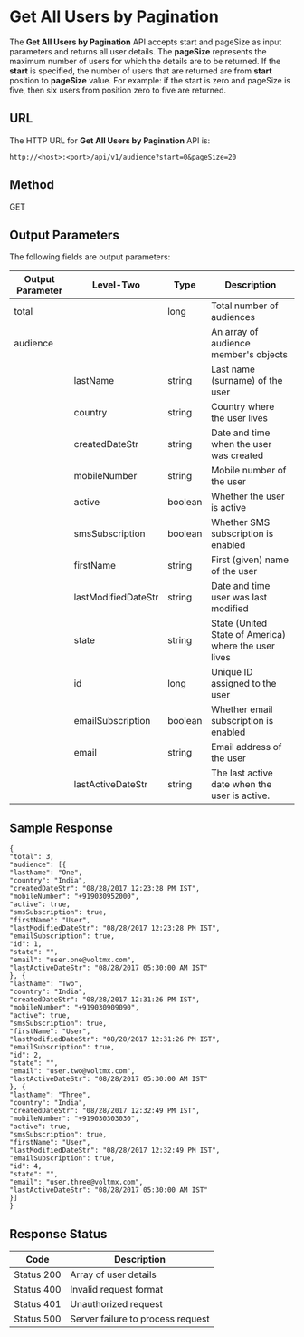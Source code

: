 
# Get All Users by Pagination

The **Get All Users by Pagination** API accepts start and pageSize as input parameters and returns all user details. The **pageSize** represents the maximum number of users for which the details are to be returned. If the **start** is specified, the number of users that are returned are from **start** position to **pageSize** value. For example: if the start is zero and pageSize is five, then six users from position zero to five are returned.

## URL

The HTTP URL for **Get All Users by Pagination** API is:

```
http://<host>:<port>/api/v1/audience?start=0&pageSize=20
```

## Method

GET

## Output Parameters

The following fields are output parameters:

| Output Parameter | Level-Two           | Type    | Description                                          |
| ---------------- | ------------------- | ------- | ---------------------------------------------------- |
| total            |                     | long    | Total number of audiences                            |
| audience         |                     |         | An array of audience member's objects                |
|                  | lastName            | string  | Last name (surname) of the user                      |
|                  | country             | string  | Country where the user lives                         |
|                  | createdDateStr      | string  | Date and time when the user was created              |
|                  | mobileNumber        | string  | Mobile number of the user                            |
|                  | active              | boolean | Whether the user is active                           |
|                  | smsSubscription     | boolean | Whether SMS subscription is enabled                  |
|                  | firstName           | string  | First (given) name of the user                       |
|                  | lastModifiedDateStr | string  | Date and time user was last modified                 |
|                  | state               | string  | State (United State of America) where the user lives |
|                  | id                  | long    | Unique ID assigned to the user                       |
|                  | emailSubscription   | boolean | Whether email subscription is enabled                |
|                  | email               | string  | Email address of the user                            |
|                  | lastActiveDateStr   | string  | The last active date when the user is active.        |

## Sample Response

```
{
"total": 3,
"audience": [{
"lastName": "One",
"country": "India",
"createdDateStr": "08/28/2017 12:23:28 PM IST",
"mobileNumber": "+919030952000",
"active": true,
"smsSubscription": true,
"firstName": "User",
"lastModifiedDateStr": "08/28/2017 12:23:28 PM IST",
"emailSubscription": true,
"id": 1,
"state": "",
"email": "user.one@voltmx.com",
"lastActiveDateStr": "08/28/2017 05:30:00 AM IST"
}, {
"lastName": "Two",
"country": "India",
"createdDateStr": "08/28/2017 12:31:26 PM IST",
"mobileNumber": "+919030909090",
"active": true,
"smsSubscription": true,
"firstName": "User",
"lastModifiedDateStr": "08/28/2017 12:31:26 PM IST",
"emailSubscription": true,
"id": 2,
"state": "",
"email": "user.two@voltmx.com",
"lastActiveDateStr": "08/28/2017 05:30:00 AM IST"
}, {
"lastName": "Three",
"country": "India",
"createdDateStr": "08/28/2017 12:32:49 PM IST",
"mobileNumber": "+919030303030",
"active": true,
"smsSubscription": true,
"firstName": "User",
"lastModifiedDateStr": "08/28/2017 12:32:49 PM IST",
"emailSubscription": true,
"id": 4,
"state": "",
"email": "user.three@voltmx.com",
"lastActiveDateStr": "08/28/2017 05:30:00 AM IST"
}]
}
```

## Response Status

| Code       | Description                       |
| ---------- | --------------------------------- |
| Status 200 | Array of user details             |
| Status 400 | Invalid request format            |
| Status 401 | Unauthorized request              |
| Status 500 | Server failure to process request |
